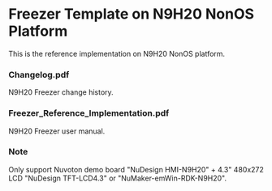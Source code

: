 # Freezer Template on N9H20 NonOS Platform

This is the reference implementation on N9H20 NonOS platform.

### Changelog.pdf

N9H20 Freezer change history.

### Freezer_Reference_Implementation.pdf

N9H20 Freezer user manual.

### Note

Only support Nuvoton demo board "NuDesign HMI-N9H20" + 4.3" 480x272 LCD "NuDesign TFT-LCD4.3" or "NuMaker-emWin-RDK-N9H20".
